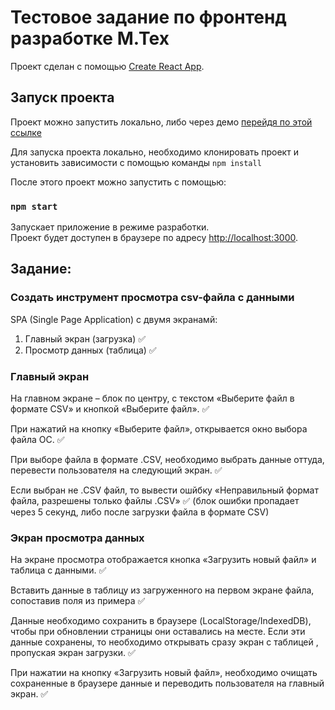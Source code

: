 # Тестовое задание по фронтенд разработке М.Тех

Проект сделан с помощью [Create React App](https://github.com/facebook/create-react-app).

## Запуск проекта

Проект можно запустить локально, либо через демо [перейдя по этой ссылке](https://mtex-test.vercel.app)

Для запуска проекта локально, необходимо клонировать проект и установить зависимости с помощью команды `npm install` 

После этого проект можно запустить с помощью:
### `npm start`

Запускает приложение в режиме разработки.\
Проект будет доступен в браузере по адресу [http://localhost:3000](http://localhost:3000).



## Задание:

### Создать инструмент просмотра csv-файла с данными

SPA (Single Page Application) с двумя экранамй:
1. Главный экран (загрузка) ✅
2. Просмотр данных (таблица) ✅

### Главный экран

На главном экране – блок по центру, с текстом «Выберите файл в формате CSV» и
кнопкой «Выберите файл». ✅

При нажатий на кнопку «Выберите файл», открывается окно выбора файла ОС. ✅

При выборе файла в формате .CSV, необходимо выбрать данные оттуда, перевести
пользователя на следующий экран. ✅

Если выбран не .CSV файл, то вывести ошйбку «Неправильный формат файла,
разрешены только файлы .CSV» ✅ (блок ошибки пропадает через 5 секунд, либо после загрузки файла в формате CSV)


### Экран просмотра данных

На экране просмотра отображается кнопка «Загрузить новый файл» и таблица с данными. ✅

Вставить данные в таблицу из загруженного на первом экране файла, сопоставив поля из примера ✅

Данные необходимо сохранить в браузере (LocalStorage/IndexedDB), чтобы при
обновлении страницы они оставались на месте. Если эти данные сохранены, то
необходимо открывать сразу экран с таблицей , пропуская экран загрузки. ✅

При нажатии на кнопку «Загрузить новый файл», необходимо очищать сохраненные в
браузере данные и переводить пользователя на главный экран. ✅